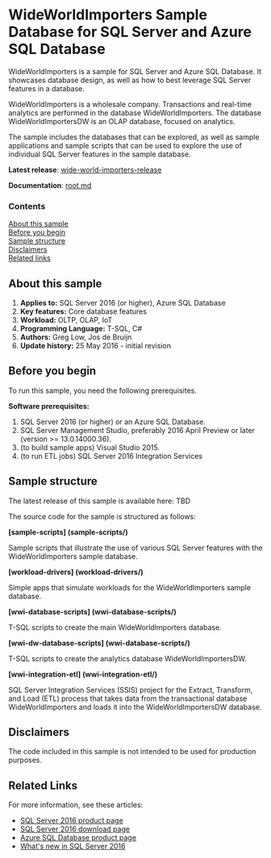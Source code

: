 # WideWorldImporters Sample Database for SQL Server and Azure SQL Database

WideWorldImporters is a sample for SQL Server and Azure SQL Database. It showcases database design, as well as how to best leverage SQL Server features in a database.

WideWorldImporters is a wholesale company. Transactions and real-time analytics are performed in the database WideWorldImporters. The database WideWorldImportersDW is an OLAP database, focused on analytics.

The sample includes the databases that can be explored, as well as sample applications and sample scripts that can be used to explore the use of individual SQL Server features in the sample database.

**Latest release**: [wide-world-importers-release](http://go.microsoft.com/fwlink/?LinkID=800630)

**Documentation**: [root.md](http://go.microsoft.com/fwlink/?LinkID=800631)

### Contents

[About this sample](#about-this-sample)<br/>
[Before you begin](#before-you-begin)<br/>
[Sample structure](#run-this-sample)<br/>
[Disclaimers](#disclaimers)<br/>
[Related links](#related-links)<br/>


<a name=about-this-sample></a>

## About this sample

<!-- Delete the ones that don't apply -->
1. **Applies to:** SQL Server 2016 (or higher), Azure SQL Database
1. **Key features:** Core database features
1. **Workload:** OLTP, OLAP, IoT
1. **Programming Language:** T-SQL, C#
1. **Authors:** Greg Low, Jos de Bruijn
1. **Update history:** 25 May 2016 - initial revision

<a name=before-you-begin></a>

## Before you begin

To run this sample, you need the following prerequisites.

**Software prerequisites:**

<!-- Examples -->
1. SQL Server 2016 (or higher) or an Azure SQL Database.
2. SQL Server Management Studio, preferably 2016 April Preview or later (version >= 13.0.14000.36).
3. (to build sample apps) Visual Studio 2015.
4. (to run ETL jobs) SQL Server 2016 Integration Services

<a name=run-this-sample></a>

## Sample structure

The latest release of this sample is available here: TBD

The source code for the sample is structured as follows:

__[sample-scripts] (sample-scripts/)__

Sample scripts that illustrate the use of various SQL Server features with the WideWorldImporters sample database.

__[workload-drivers] (workload-drivers/)__

Simple apps that simulate workloads for the WideWorldImporters sample database.

__[wwi-database-scripts] (wwi-database-scripts/)__

T-SQL scripts to create the main WideWorldImporters database.

__[wwi-dw-database-scripts] (wwi-database-scripts/)__

T-SQL scripts to create the analytics database WideWorldImportersDW.

__[wwi-integration-etl] (wwi-integration-etl/)__

SQL Server Integration Services (SSIS) project for the Extract, Transform, and Load (ETL) process that takes data from the transactional database WideWorldImporters and loads it into the WideWorldImportersDW database.


<a name=disclaimers></a>

## Disclaimers
The code included in this sample is not intended to be used for production purposes.

<a name=related-links></a>

## Related Links
<!-- Links to more articles. Remember to delete "en-us" from the link path. -->
For more information, see these articles:
- [SQL Server 2016 product page](https://www.microsoft.com/server-cloud/products/sql-server-2016/)
- [SQL Server 2016 download page](https://www.microsoft.com/evalcenter/evaluate-sql-server-2016)
- [Azure SQL Database product page](https://azure.microsoft.com/services/sql-database/)
- [What's new in SQL Server 2016](https://msdn.microsoft.com/en-us/library/bb500435.aspx)
